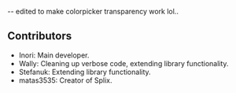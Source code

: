 -- edited to make colorpicker transparency work lol..

## Contributors
- Inori: Main developer.
- Wally: Cleaning up verbose code, extending library functionality.
- Stefanuk: Extending library functionality.
- matas3535: Creator of Splix.
